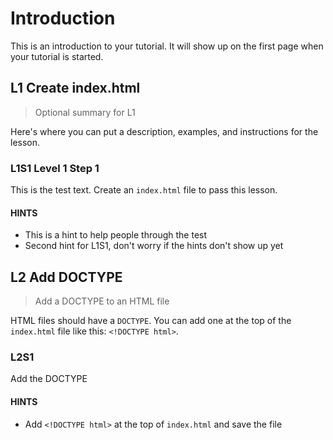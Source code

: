 # Introduction

This is an introduction to your tutorial. It will show up on the first page when your tutorial is started.

## L1 Create index.html

> Optional summary for L1

Here's where you can put a description, examples, and instructions for the lesson. 

### L1S1 Level 1 Step 1

This is the test text. Create an `index.html` file to pass this lesson.

#### HINTS

* This is a hint to help people through the test
* Second hint for L1S1, don't worry if the hints don't show up yet

## L2 Add DOCTYPE

> Add a DOCTYPE to an HTML file

HTML files should have a `DOCTYPE`. You can add one at the top of the `index.html` file like this: `<!DOCTYPE html>`.

### L2S1

Add the DOCTYPE

#### HINTS

* Add `<!DOCTYPE html>` at the top of `index.html` and save the file